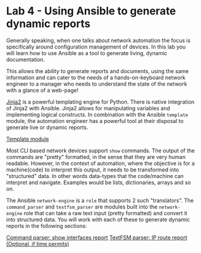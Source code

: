 # Lab 4 - Using Ansible to generate dynamic reports

Generally speaking, when one talks about network automation the focus is specifically around configuration management of devices. In this lab you will learn how to use Ansible as a tool to generate living, dynamic documentation. 

This allows the ability to generate reports and documents, using the same information and can cater to the needs of a hands-on-keyboard network engineer to a manager who needs to understand the state of the network with a glance of a web-page!


[Jinja2](http://jinja.pocoo.org/docs/2.10/) is a powerful templating engine for Python. There is native integration of Jinja2 with Ansible. Jinja2 allows for manipulating variables and implementing logical constructs. In combination with the Ansible `template` module, the automation engineer has a powerful tool at their disposal to generate live or dynamic reports.


[Template module](./Lab4_template_module.md)


Most CLI based network devices support `show` commands. The output of the commands are "pretty" formatted, in the sense that they are very human readable. However, in the context of automation, where the objective is for a machine(code) to interpret this output, it needs to be transformed into "structured" data. In other words data-types that the code/machine can interpret and navigate. Examples would be lists, dictionaries, arrays and so on.

The Ansible `network-engine` is a `role` that supports 2 such "translators". The `command_parser` and `textfsm_parser` are modules built into the `network-engine` role that can take a raw text input (pretty formatted) and convert it into structured data. You will work with each of these to generate dynamic reports in the following sections:

[Command parser: show interfaces report](./Lab4_command_parser.md)
[TextFSM parser: IP route report (Optional, if time permits)](./Lab4_textfsm_parser.md)




